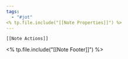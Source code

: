 ```yaml
---
tags:
  - "#jot"
<% tp.file.include("[[Note Properties]]") %>
---
```

```meta-bind-embed
[[Note Actions]]
```





<% tp.file.include("[[Note Footer]]") %>